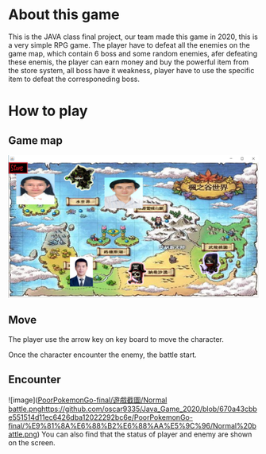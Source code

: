 # About this game
This is the JAVA class final project, our team made this game in 2020, this is a very simple RPG game. The player have to defeat all the enemies on the game map, 
which contain 6 boss and some random enemies, afer defeating these enemis, the player can earn money and buy the powerful item from the store system, all boss have it weakness, 
player have to use the specific item to defeat the corresponeding boss.

# How to play
## Game map
![image](PoorPokemonGo-final/遊戲截圖/GameMap.png)
## Move 
The player use the arrow key on key board to move the character.

Once the character encounter the enemy, the battle start.

## Encounter
![image]([PoorPokemonGo-final/遊戲截圖/Normal battle.png](https://github.com/oscar9335/Java_Game_2020/blob/670a43cbbe551514d11ec6426dba12022292bc6e/PoorPokemonGo-final/%E9%81%8A%E6%88%B2%E6%88%AA%E5%9C%96/Normal%20battle.png)https://github.com/oscar9335/Java_Game_2020/blob/670a43cbbe551514d11ec6426dba12022292bc6e/PoorPokemonGo-final/%E9%81%8A%E6%88%B2%E6%88%AA%E5%9C%96/Normal%20battle.png)
You can also find that the status of player and enemy are shown on the screen.
